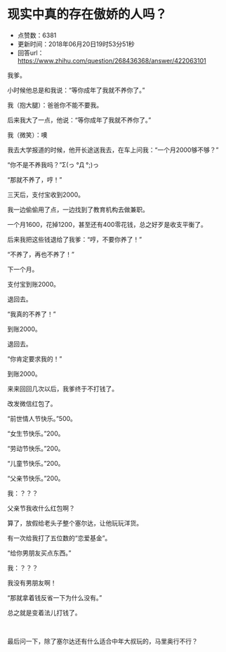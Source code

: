 # 现实中真的存在傲娇的人吗？
- 点赞数：6381
- 更新时间：2018年06月20日19时53分51秒
- 回答url：https://www.zhihu.com/question/268436368/answer/422063101
<body>
 <p data-pid="QYXmFwzf">我爹。</p>
 <p data-pid="lI784WbH">小时候他总是和我说：“等你成年了我就不养你了。”</p>
 <p data-pid="cPauDJc8">我（抱大腿）：爸爸你不能不要我。</p>
 <p data-pid="TNPm2rkv">后来我大了一点，他说：“等你成年了我就不养你了。”</p>
 <p data-pid="KwG8i0YX">我（微笑）：噢</p>
 <p data-pid="4r3mW4d9">我去大学报道的时候，他开长途送我去，在车上问我：“一个月2000够不够？”</p>
 <p data-pid="2en9CLBE">“你不是不养我吗？”Σ(っ °Д °;)っ</p>
 <p data-pid="4mFSzjWs">“那就不养了，哼！”</p>
 <p data-pid="mPaGDFiJ">三天后，支付宝收到2000。</p>
 <p data-pid="Iy18c-lM">我一边偷偷用了点，一边找到了教育机构去做兼职。</p>
 <p data-pid="plXw_J4i">一个月1600，花掉1200，甚至还有400零花钱，总之好歹是收支平衡了。</p>
 <p data-pid="uokGSKEu">后来我把这些钱退给了我爹：“哼，不要你养了！”</p>
 <p data-pid="XiLL07yJ">“不养了，再也不养了！”</p>
 <p data-pid="SD9quLm-">下一个月。</p>
 <p data-pid="0PDOq5e1">支付宝到账2000。</p>
 <p data-pid="zaHLjy36">退回去。</p>
 <p data-pid="Qo15ofbs">“我真的不养了！”</p>
 <p data-pid="0LYx_SVE">到账2000。</p>
 <p data-pid="Rb4edRyb">退回去。</p>
 <p data-pid="-PkRLCBk">“你肯定要求我的！”</p>
 <p data-pid="ffFuALYi">到账2000。</p>
 <p data-pid="FCQqVhsU">来来回回几次以后，我爹终于不打钱了。</p>
 <p data-pid="b86NITCz">改发微信红包了。</p>
 <p data-pid="4ivbvAnv">“前世情人节快乐。”500。</p>
 <p data-pid="uZ9zDuyt">“女生节快乐。”200。</p>
 <p data-pid="YRlmz4yZ">“劳动节快乐。”200。</p>
 <p data-pid="gij7tHrl">“儿童节快乐。”200。</p>
 <p data-pid="NoOUPYCv">“父亲节快乐。”200。</p>
 <p data-pid="L_RyMal_">我：？？？</p>
 <p data-pid="yyivWLYk">父亲节我收什么红包啊？</p>
 <p data-pid="hytjK7hk">算了，放假给老头子整个塞尔达，让他玩玩洋货。</p>
 <p data-pid="y26XmdhF">有一次给我打了五位数的“恋爱基金”。</p>
 <p data-pid="YTmp4jSQ">“给你男朋友买点东西。”</p>
 <p data-pid="ngC2tBl0">我：？？？</p>
 <p data-pid="CnXzQLQD">我没有男朋友啊！</p>
 <p data-pid="1Ny1xT0g">“那就拿着钱反省一下为什么没有。”</p>
 <p data-pid="EuatTjen">总之就是变着法儿打钱了。</p>
 <p class="ztext-empty-paragraph"><br></p>
 <p data-pid="4uPFn2UT">最后问一下，除了塞尔达还有什么适合中年大叔玩的，马里奥行不行？</p>
</body>